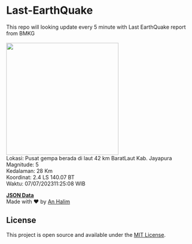 # Last-EarthQuake
This repo will looking update every 5 minute with Last EarthQuake report from BMKG
<br>
<br>
<img src="https://static.bmkg.go.id/20230707112508.mmi.jpg" width="300"/>
<br>
Lokasi: Pusat gempa berada di laut 42 km BaratLaut Kab. Jayapura <br>
Magnitude: 5 <br>
Kedalaman: 28 Km <br>
Koordinat: 2.4 LS 140.07 BT <br>
Waktu: 07/07/202311:25:08 WIB <br>

<a href="./data/data.json">**JSON Data**</a>
<br>
Made with ❤️ by <a href="https://github.com/an-halim">An Halim</a>
## License

This project is open source and available under the [MIT License](LICENSE).
